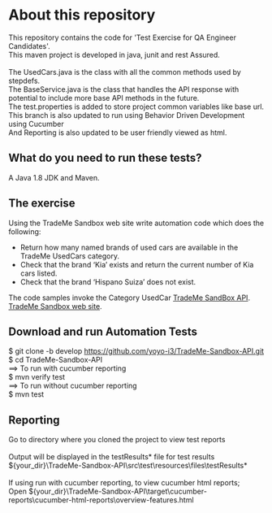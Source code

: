 About this repository
==================
This repository contains the code for 'Test Exercise for QA Engineer Candidates'.<br>
This maven project is developed in java, junit and rest Assured. <br>
<br>
The UsedCars.java is the class with all the common methods used by stepdefs. <br>
The BaseService.java is the class that handles the API response with potential to include more base API methods in the future.<br>
The test.properties is added to store project common variables like base url. <br>
This branch is also updated to run using Behavior Driven Development using Cucumber <br>
And Reporting is also updated to be user friendly viewed as html.<br>


What do you need to run these tests?
---
A Java 1.8 JDK and Maven.

The exercise
---
Using the TradeMe Sandbox web site write automation code which does the following: <br>
- Return how many named brands of used cars are available in the TradeMe UsedCars category. <br>
- Check that the brand ‘Kia’ exists and return the current number of Kia cars listed. <br>
- Check that the brand ‘Hispano Suiza’ does not exist.<br>

The code samples invoke the Category UsedCar [TradeMe SandBox API](https://developer.trademe.co.nz/api-reference/). <br>
[TradeMe Sandbox web site](https://www.tmsandbox.co.nz/).

Download and run Automation Tests
---
$ git clone -b develop https://github.com/yoyo-i3/TradeMe-Sandbox-API.git <br>
$ cd TradeMe-Sandbox-API <br>
==> To run with cucumber reporting<br>
$ mvn verify test <br>
==> To run without cucumber reporting<br>
$ mvn test<br>

Reporting
---
Go to directory where you cloned the project to view test reports<br>
<br>
Output will be displayed in the testResults* file for test results <br>
${your_dir}\TradeMe-Sandbox-API\src\test\resources\files\testResults*<br>
<br>
If using run with cucumber reporting, to view cucumber html reports; <br>
Open ${your_dir}\TradeMe-Sandbox-API\target\cucumber-reports\cucumber-html-reports\overview-features.html <br>

